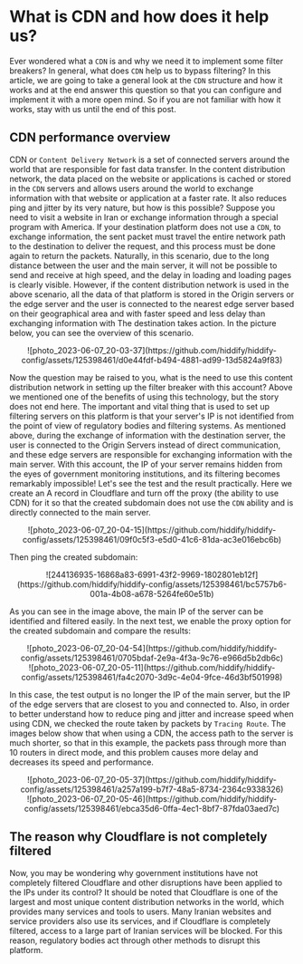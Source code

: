 

# What is CDN and how does it help us?

Ever wondered what a `CDN` is and why we need it to implement some filter breakers? In general, what does `CDN` help us to bypass filtering? In this article, we are going to take a general look at the `CDN` structure and how it works and at the end answer this question so that you can configure and implement it with a more open mind. So if you are not familiar with how it works, stay with us until the end of this post.

## CDN performance overview
CDN or `Content Delivery Network` is a set of connected servers around the world that are responsible for fast data transfer. In the content distribution network, the data placed on the website or applications is cached or stored in the `CDN` servers and allows users around the world to exchange information with that website or application at a faster rate. It also reduces ping and jitter by its very nature, but how is this possible? Suppose you need to visit a website in Iran or exchange information through a special program with America. If your destination platform does not use a `CDN`, to exchange information, the sent packet must travel the entire network path to the destination to deliver the request, and this process must be done again to return the packets. Naturally, in this scenario, due to the long distance between the user and the main server, it will not be possible to send and receive at high speed, and the delay in loading and loading pages is clearly visible. However, if the content distribution network is used in the above scenario, all the data of that platform is stored in the Origin servers or the edge server and the user is connected to the nearest edge server based on their geographical area and with faster speed and less delay than exchanging information with The destination takes action. In the picture below, you can see the overview of this scenario.

<div align=center markdown=1>
![photo_2023-06-07_20-03-37](https://github.com/hiddify/hiddify-config/assets/125398461/d0e44fdf-b494-4881-ad99-13d5824a9f83)
</div>



Now the question may be raised to you, what is the need to use this content distribution network in setting up the filter breaker with this account? Above we mentioned one of the benefits of using this technology, but the story does not end here. The important and vital thing that is used to set up filtering servers on this platform is that your server's IP is not identified from the point of view of regulatory bodies and filtering systems. As mentioned above, during the exchange of information with the destination server, the user is connected to the Origin Servers instead of direct communication, and these edge servers are responsible for exchanging information with the main server. With this account, the IP of your server remains hidden from the eyes of government monitoring institutions, and its filtering becomes remarkably impossible! Let's see the test and the result practically. Here we create an A record in Cloudflare and turn off the proxy (the ability to use CDN) for it so that the created subdomain does not use the `CDN` ability and is directly connected to the main server.

<div align=center markdown=1>
![photo_2023-06-07_20-04-15](https://github.com/hiddify/hiddify-config/assets/125398461/09f0c5f3-e5d0-41c6-81da-ac3e016ebc6b)

</div>


Then ping the created subdomain:

<div align=center markdown=1>
![244136935-16868a83-6991-43f2-9969-1802801eb12f](https://github.com/hiddify/hiddify-config/assets/125398461/bc5757b6-001a-4b08-a678-5264fe60e51b)

</div>



As you can see in the image above, the main IP of the server can be identified and filtered easily. In the next test, we enable the proxy option for the created subdomain and compare the results:

<div align=center markdown=1>
![photo_2023-06-07_20-04-54](https://github.com/hiddify/hiddify-config/assets/125398461/0705bdaf-2e9a-4f3a-9c76-e966d5b2db6c)
</div>

<div align=center markdown=1>
![photo_2023-06-07_20-05-11](https://github.com/hiddify/hiddify-config/assets/125398461/fa4c2070-3d9c-4e04-9fce-46d3bf501998)

</div>


In this case, the test output is no longer the IP of the main server, but the IP of the edge servers that are closest to you and connected to. Also, in order to better understand how to reduce ping and jitter and increase speed when using CDN, we checked the route taken by packets by `Tracing Route`. The images below show that when using a CDN, the access path to the server is much shorter, so that in this example, the packets pass through more than 10 routers in direct mode, and this problem causes more delay and decreases its speed and performance.

<div align=center markdown=1>
![photo_2023-06-07_20-05-37](https://github.com/hiddify/hiddify-config/assets/125398461/a257a199-b7f7-48a5-8734-2364c9338326)
</div>

<div align=center markdown=1>
![photo_2023-06-07_20-05-46](https://github.com/hiddify/hiddify-config/assets/125398461/ebca35d6-0ffa-4ec1-8bf7-87fda03aed7c)
</div>


## The reason why Cloudflare is not completely filtered
Now, you may be wondering why government institutions have not completely filtered Cloudflare and other disruptions have been applied to the IPs under its control? It should be noted that Cloudflare is one of the largest and most unique content distribution networks in the world, which provides many services and tools to users. Many Iranian websites and service providers also use its services, and if Cloudflare is completely filtered, access to a large part of Iranian services will be blocked. For this reason, regulatory bodies act through other methods to disrupt this platform.